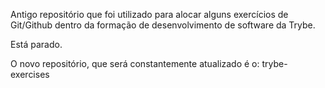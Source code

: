 Antigo repositório que foi utilizado para alocar alguns exercícios de Git/Github dentro da formação de desenvolvimento de software da Trybe.

Está parado.

O novo repositório, que será constantemente atualizado é o: trybe-exercises
